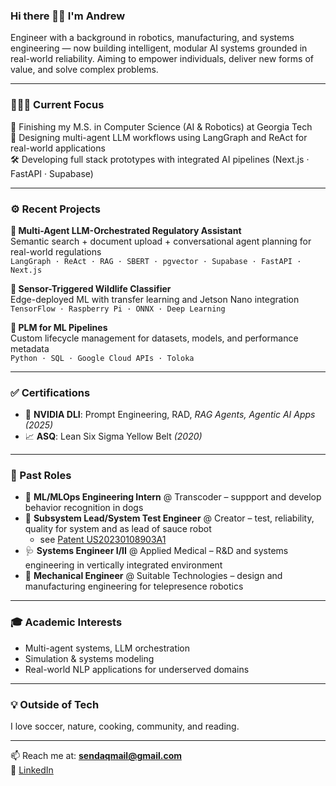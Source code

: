 ### Hi there 👋🏽 I'm Andrew

Engineer with a background in robotics, manufacturing, and systems engineering — now building intelligent, modular AI systems grounded in real-world reliability. Aiming to empower individuals, deliver new forms of value, and solve complex problems.

---

### 👨🏽‍💻 Current Focus
🔬 Finishing my M.S. in Computer Science (AI & Robotics) at Georgia Tech  
🧠 Designing multi-agent LLM workflows using LangGraph and ReAct for real-world applications  
🛠️ Developing full stack prototypes with integrated AI pipelines (Next.js · FastAPI · Supabase)  

---

### ⚙️ Recent Projects
**🔹 Multi-Agent LLM-Orchestrated Regulatory Assistant**  
Semantic search + document upload + conversational agent planning for real-world regulations  
`LangGraph · ReAct · RAG · SBERT · pgvector · Supabase · FastAPI · Next.js`

**🔹 Sensor-Triggered Wildlife Classifier**  
Edge-deployed ML with transfer learning and Jetson Nano integration  
`TensorFlow · Raspberry Pi · ONNX · Deep Learning`

**🔹 PLM for ML Pipelines**  
Custom lifecycle management for datasets, models, and performance metadata  
`Python · SQL · Google Cloud APIs · Toloka`

---

### ✅ Certifications
- 🧭 **NVIDIA DLI**: Prompt Engineering, RAD, _RAG Agents, Agentic AI Apps_ *(2025)*
- 📈 **ASQ**: Lean Six Sigma Yellow Belt *(2020)*

---

### 🧠 Past Roles
- 🐶 **ML/MLOps Engineering Intern** @ Transcoder – suppport and develop behavior recognition in dogs  
- 🍔 **Subsystem Lead/System Test Engineer** @ Creator – test, reliability, quality for system and as lead of sauce robot
    - see [Patent US20230108903A1](https://patents.google.com/patent/US20230108903A1/en)
- 🩺 **Systems Engineer I/II** @ Applied Medical – R&D and systems engineering in vertically integrated environment
- 🤖 **Mechanical Engineer** @ Suitable Technologies – design and manufacturing engineering for telepresence robotics

---

### 🎓 Academic Interests
- Multi-agent systems, LLM orchestration  
- Simulation & systems modeling  
- Real-world NLP applications for underserved domains

---

### 💡 Outside of Tech
I love soccer, nature, cooking, community, and reading.

---

📫 Reach me at: **[sendaqmail@gmail.com](mailto:sendaqmail@gmail.com)**  
🔗 [LinkedIn](https://linkedin.com/in/andrewmquintana)
